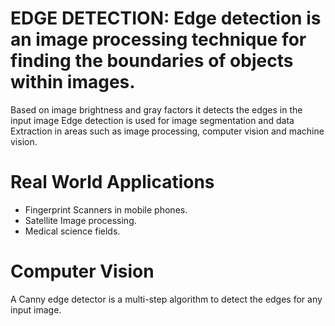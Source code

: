 
# EDGE DETECTION: Edge detection is an image processing technique for finding the boundaries of objects within images.

Based on image brightness and gray factors it detects the edges in the input image
Edge detection is used for image segmentation and data Extraction in areas such as image processing, computer vision and machine vision.
# Real World Applications
* Fingerprint Scanners in mobile phones.
* Satellite Image processing.
* Medical science fields.
# Computer Vision
A Canny edge detector is a multi-step algorithm to detect the edges for any input image.
